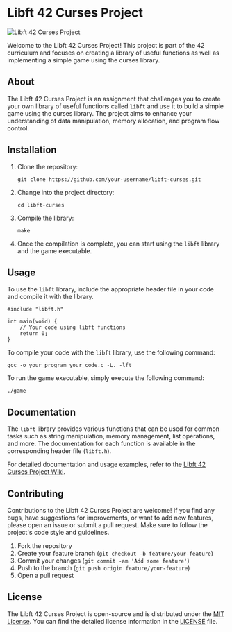 <!DOCTYPE html>
<html>
<head>
</head>
<body>
  <h1>Libft 42 Curses Project</h1>
  
  <img src="https://www.educative.io/cdn-cgi/image/f=auto,fit=contain,w=1200/api/page/5298573028622336/image/download/6450568544387072" alt="Libft 42 Curses Project">
  
  <p>Welcome to the Libft 42 Curses Project! This project is part of the 42 curriculum and focuses on creating a library of useful functions as well as implementing a simple game using the curses library.</p>

  <h2>About</h2>
  
  <p>The Libft 42 Curses Project is an assignment that challenges you to create your own library of useful functions called <code>libft</code> and use it to build a simple game using the curses library. The project aims to enhance your understanding of data manipulation, memory allocation, and program flow control.</p>

  <h2>Installation</h2>
  
  <ol>
    <li>Clone the repository:</li>
    <pre><code>git clone https://github.com/your-username/libft-curses.git</code></pre>
    <li>Change into the project directory:</li>
    <pre><code>cd libft-curses</code></pre>
    <li>Compile the library:</li>
    <pre><code>make</code></pre>
    <li>Once the compilation is complete, you can start using the <code>libft</code> library and the game executable.</li>
  </ol>

  <h2>Usage</h2>
  
  <p>To use the <code>libft</code> library, include the appropriate header file in your code and compile it with the library.</p>
  
  <pre><code>#include "libft.h"

int main(void) {
    // Your code using libft functions
    return 0;
}</code></pre>

  <p>To compile your code with the <code>libft</code> library, use the following command:</p>
  
  <pre><code>gcc -o your_program your_code.c -L. -lft</code></pre>
  
  <p>To run the game executable, simply execute the following command:</p>
  
  <pre><code>./game</code></pre>

  <h2>Documentation</h2>
  
  <p>The <code>libft</code> library provides various functions that can be used for common tasks such as string manipulation, memory management, list operations, and more. The documentation for each function is available in the corresponding header file (<code>libft.h</code>).</p>
  
  <p>For detailed documentation and usage examples, refer to the <a href="https://github.com/your-username/libft-curses/wiki">Libft 42 Curses Project Wiki</a>.</p>

  <h2>Contributing</h2>
  
  <p>Contributions to the Libft 42 Curses Project are welcome! If you find any bugs, have suggestions for improvements, or want to add new features, please open an issue or submit a pull request. Make sure to follow the project's code style and guidelines.</p>
  
  <ol>
    <li>Fork the repository</li>
    <li>Create your feature branch (<code>git checkout -b feature/your-feature</code>)</li>
    <li>Commit your changes (<code>git commit -am 'Add some feature'</code>)</li>
    <li>Push to the branch (<code>git push origin feature/your-feature</code>)</li>
    <li>Open a pull request</li>
  </ol>

  <h2>License</h2>
  
  <p>The Libft 42 Curses Project is open-source and is distributed under the <a href="https://opensource.org/licenses/MIT">MIT License</a>. You can find the detailed license information in the <a href="https://github.com/your-username/libft-curses/blob/main/LICENSE">LICENSE</a> file.</p>
</body>
</html>
